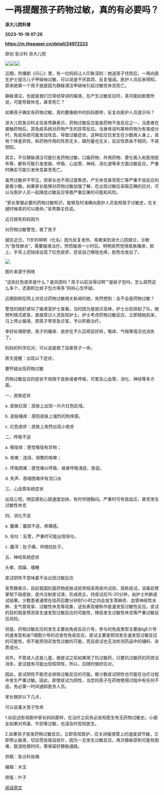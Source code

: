 # 一再提醒孩子药物过敏，真的有必要吗？
**浙大儿院科普**

**2023-10-18 07:26**

**https://m.thepaper.cn/detail/24972223**

原创 急诊科 浙大儿院

![](https://imagepphcloud.thepaper.cn/pph/image/274/586/594.jpg)![](https://imagepphcloud.thepaper.cn/pph/image/274/586/595.jpg)![](https://imagepphcloud.thepaper.cn/pph/image/274/586/596.jpg)

近期，热播剧《问心》里，有一位妈妈让人印象深刻：她送孩子住院后，一再向医生护士提示儿子甲硝唑过敏，可以说是不厌其烦、反复强调。医护人员后来得知，原来她第一个孩子就是因为静脉滴注甲硝唑引起过敏性休克死亡。

静脉滴注，也就是我们日常经常讲的输液，在产生过敏反应时，真可能如剧里所说，可能导致休克，甚至死亡？

如果孩子确实有药物过敏，真的要像剧中的妈妈那样，反复向医护人员提示吗？

浙大儿院急诊科主任吴秀静表示，药物过敏反应是是药物不良反应之一，当患者在接触药物后，其免疫系统对药物产生的异常反应。当身体误判某种药物为有害成分时，免疫系统可能发动攻击，导致过敏症状。这种反应仅发生在少数病人身上，具有个体差异性，和药物作用的性质无关，跟剂量也无关，反应性质各不相同，不易预知。

其实，不仅静脉滴注可能引发药物过敏，口服药物、外用药物、雾化吸入和医用胶布等，都有可能引发皮肤、呼吸、心血管、神经、消化道等多方面过敏反应，严重时确实可能引发休克甚至死亡。

虽然过敏并不罕见，但家长也不用过度焦虑，产生休克甚至死亡等严重不良反应的是极少数。如果家长能够对药物过敏加强了解，在出现过敏后采取正确的应对，可以与医护人员一起降低过敏反应导致严重后果的可能和风险。

“家长掌握必要的药物过敏知识，能够及时准确向医护人员告知孩子过敏史，在关键时候真的可以救命。”吴秀静主任说。

近日就有妈妈因为

对药物过敏警觉，救了孩子

就在近日，11岁的明明（化名）因为反复发热、咳嗽来到浙大儿院就诊，诊断为“急性肺炎”，需要输液治疗。然而输液一小时后，明明突然觉得皮肤瘙痒，脸上、手背上还陆续出现了红色皮疹，还说自己喉咙也痒，脸色也发白了。

![](https://imagepphcloud.thepaper.cn/pph/image/274/586/598.jpg)

图片来源于网络

“这些红色皮疹是什么？是风团吗？孩子以前没得过啊”“是蚊子包吗，怎么突然这么多个，还面积比蚊子包大得多”妈妈心生怀疑。

近期刚刚在网上浏览过药物过敏相关新闻的她，突然想到：会不会是药物过敏？

警觉的她赶紧叫了输液室护士查看。当时因为是就诊高峰，护士台前排起了队，她预判情况紧急，直接穿过人流告知护士。护士考虑药物过敏反应，立即随她前来，马上停止输液，把孩子带至急诊室，予以积极治疗。

幸好处理即使，孩子的瘙痒、皮疹在不久后明显好转，喉痒、气喘等情况也消失了。

妈妈的科学应对，可以说是救了自家孩子一命。

医生提醒：出现以下症状，

要怀疑出现药物过敏

药物过敏反应的症状不局限于皮肤或者呼吸，可累及心血管、消化、神经等多方面。

一、皮肤症状

a. 皮肤红斑：皮肤上出现一片片红色区域。

b. 皮肤瘙痒：感到皮肤上强烈的刺痒感。

c. 红色皮疹：皮肤上突然出现小皮疹

二、呼吸不适

a. 喉咙痒：感觉喉咙有异物；

b. 咳嗽：连续、频繁的咳嗽；

c. 呼吸困难：感觉难以呼吸，或者呼吸浅促、急促。

d. 失声、吞咽困难伴有流口水

三、心血管系统症状

出现心慌，明显感到心跳速度加快，有时伴随胸闷。严重时可有低血压，甚至发生过敏性休克

四、消化不适

a. 腹痛：腹部不适，疼痛感。

b. 呕吐：反胃，严重时可能出现呕吐。

c. 腹泻：肚子痛，伴随拉肚子。

五、神经系统症状

头晕、烦躁、嗜睡

皮试阴性不意味着不会出现过敏反应

吴秀静表示，目前我国抗菌药物皮肤试验常规采用皮内试验，简称皮试。消毒前臂掌侧下段皮肤，皮内注射皮试液，形成皮丘，待皮试后15-20分钟，由护士判断皮试结果。少数患者通常在给药后数分钟到1小时之内会发生荨麻疹、血管神经性水肿、支气管痉挛、过敏性休克等现象，这些表现被称作是速发型过敏性反应。皮试的目的就是预测发生速发型过敏反应的可能性，降低发生过敏性休克等严重过敏反应风险。

但是，药物过敏反应的发生主要由免疫反应介导，参与的免疫类型主要由IgE介导的速发型和由T细胞介导的迟发性免疫反应，皮试主要是预测发生速发型过敏反应的可能性，但不能预测迟发性过敏的可能，而且皮试也无法检测药品中的辅料、杂质成分。

另外，不管成人还是儿童，做皮试之前如果用了抗过敏药，只要抗过敏药的药效没消失，皮试就有可能出现假阴性，所以，应随时做好应对。

因此，皮试阴性不能完全排除过敏反应的可能。极少数皮试阴性也可能在治疗过程中发生严重过敏。因此，即使皮试为阴性，当您的孩子在药物使用过程中有任何不适，务必第一时间通知医务人员。

家长做好以下几点，

可以说事关孩子性命

1.如前述影视剧中家长妈妈那样，在治疗之前务必告知医生有无药物过敏史。小朋友如果对鸡蛋、牛奶等过敏，也请及时告知医生。

2.如果孩子突发药物过敏反应，立即告知医护，应关闭输液管上的速度调节器，立即停止输液，切忌慌张擅自拔针，因为一旦发生过敏反应，再次静脉穿刺可能有困难，耽误抢救时间，需保留好静脉通路。

供稿：急诊科张楠

编辑：木玉

排版：叶子

[阅读原文](http://mp.weixin.qq.com/s?__biz=MzA4MTU0NzMxOQ==&mid=2649316417&idx=1&sn=43f4458be0ac45d765848d01ef3bba26)